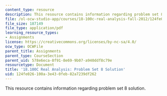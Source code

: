 ```yaml
---
content_type: resource
description: This resource contains information regarding problem set 8 solution.
file: /ol-ocw-studio-app/courses/18-100c-real-analysis-fall-2012/124fe026100a3e430feb82a7239df262_MIT18_100CF12_Prob_Set_8.pdf
file_size: 187149
file_type: application/pdf
learning_resource_types:
- Assignments
license: https://creativecommons.org/licenses/by-nc-sa/4.0/
ocw_type: OCWFile
parent_title: Assignments
parent_type: CourseSection
parent_uid: 578e6eca-8f91-8e69-9b07-a940ddf8c79e
resourcetype: Document
title: '18.100C Real Analysis: Problem Set 8 Solution'
uid: 124fe026-100a-3e43-0feb-82a7239df262
---
```

This resource contains information regarding problem set 8 solution.